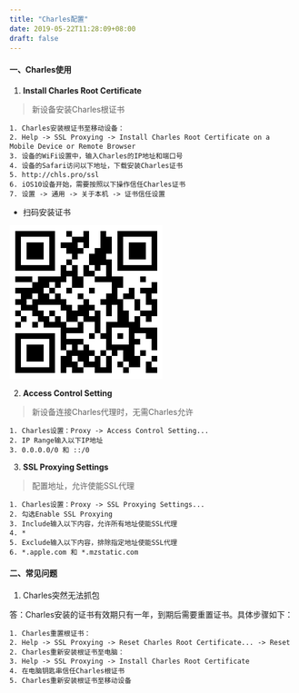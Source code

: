 ```yaml
---
title: "Charles配置"
date: 2019-05-22T11:28:09+08:00
draft: false
---
```


#### 一、Charles使用

1. **Install Charles Root Certificate**

> 新设备安装Charles根证书

```
1. Charles安装根证书至移动设备：
2. Help -> SSL Proxying -> Install Charles Root Certificate on a Mobile Device or Remote Browser
3. 设备的WiFi设置中，输入Charles的IP地址和端口号
4. 设备的Safari访问以下地址，下载安装Charles证书
5. http://chls.pro/ssl
6. iOS10设备开始，需要按照以下操作信任Charles证书
7. 设置 -> 通用 -> 关于本机 -> 证书信任设置
```

- 扫码安装证书

![](https://github.com/shanbozhu/shanbozhu.github.io.resource/blob/master/image/2025_07_07/2025_07_07_0.png?raw=true)

2. **Access Control Setting**

> 新设备连接Charles代理时，无需Charles允许

```
1. Charles设置：Proxy -> Access Control Setting...
2. IP Range输入以下IP地址
3. 0.0.0.0/0 和 ::/0
```

3. **SSL Proxying Settings**

> 配置地址，允许使能SSL代理

```
1. Charles设置：Proxy -> SSL Proxying Settings...
2. 勾选Enable SSL Proxying
3. Include输入以下内容，允许所有地址使能SSL代理
4. *
5. Exclude输入以下内容，排除指定地址使能SSL代理
6. *.apple.com 和 *.mzstatic.com
```

#### 二、常见问题

1. Charles突然无法抓包

答：Charles安装的证书有效期只有一年，到期后需要重置证书。具体步骤如下：

```
1. Charles重置根证书：
2. Help -> SSL Proxying -> Reset Charles Root Certificate... -> Reset
2. Charles重新安装根证书至电脑：
3. Help -> SSL Proxying -> Install Charles Root Certificate
4. 在电脑钥匙串信任Charles根证书
5. Charles重新安装根证书至移动设备
```
